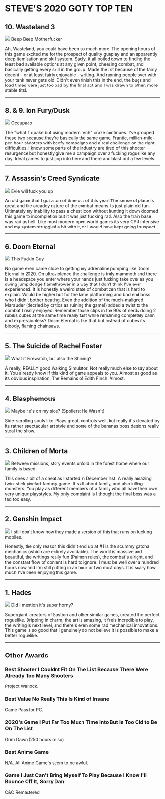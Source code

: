 # STEVE'S 2020 GOTY TOP TEN

## 10. Wasteland 3

<img src="../../images/2020/steve-wasteland3.jpg"/>
Beep Beep Motherfucker

Ah, Wasteland, you could have been so much more. The opening hours of this game excited me for the prospect of quality gunplay and an apparently deep itemisation and skill system. Sadly, it all boiled down to finding the least bad available options at any given point, cheesing combat, and basically getting every skill in the group. Made the list because of the fairly decent - or at least fairly enjoyable - writing. And running people over with your tank never gets old. Didn't even finish this in the end, the bugs and load times were just too bad by the final act and I was drawn to other, more stable titsl.

<hr/>

## 8. & 9. Ion Fury/Dusk

<img src="../../images/2020/steve-ionfury.jpg"/>  
Occupado

The "what if quake but using modern tech" craze continues. I've grouped these two because they're basically the same game. Frantic, million-mile-per-hour shooters with beefy campaigns and a real challenge on the right difficulties. I know some parts of the industry are tired of this shooter resurgence but honestly give me a campaign over a fucking roguelike any day. Ideal games to just pop into here and there and blast out a few levels.

<hr/>

## 7. Assassin's Creed Syndicate

<img src="../../images/2020/steve-syndicate.jpg"/>
Evie will fuck you up

An old game that I got a ton of time out of this year! The sense of place is great and the arcadey nature of the combat means its just plain old fun. Ultimately my inability to pass a chest icon without hunting it down doomed this game to incompletion but it was just fucking rad. Also the train base was rad as hell. Like most modern open world games its very CPU intensive and my system struggled a bit with it, or I would have kept going I suspect.

<hr/>

## 6. Doom Eternal

<img src="../../images/2020/steve-doometernal.jpg"/>
This Fuckin Guy

No game even came close to getting my adrenaline pumping like Doom Eternal in 2020. On ultraviolence the challenge is truly mammoth and there is a headspace you enter where your hands just fucking take over as you swing jump dodge flamethrower in a way that I don't think I've ever experienced. It is honestly a weird state of combat zen that is hard to explain. Would be higher but for the lame platforming and bad end boss who I didn't bother beating. Even the addition of the much-maligned Marauder (decried by critics as ruining the game!) added a twist to the combat I really enjoyed. Remember those clips in the 90s of nerds doing 2 rubiks cubes at the same time really fast while remaining completely calm and expressionless? Doom Eternal is like that but instead of cubes its bloody, flaming chainsaws.

<hr/>

## 5. The Suicide of Rachel Foster

<img src="../../images/2020/steve-suiciderachelfoster.jpg"/>
What if Firewatch, but also the Shining?

A really, REALLY good Walking Simulator. Not really much else to say about it. You already know if this kind of game appeals to you. Almost as good as its obvious inspiration, The Remains of Edith Finch. Almost.

<hr/>

## 4. Blasphemous

<img src="../../images/2020/steve-blasphemous.jpg"/>  
Maybe he's on my side? (Spoilers: He Wasn't)

Side-scrolling souls like. Plays great, controls well, but really it's elevated by its rather spectacular art style and some of the bananas boss designs really steal the show.

<hr/>

## 3. Children of Morta

<img src="../../images/2020/steve-childrenmorta.jpg"/>
Between missions, story events unfold in the forest home where our family is based.

This ones a bit of a cheat as I started in December last. A really amazing twin-stick pixelart fantasy game. It's all about family, and also killing monsters. You play as different members of a family who all have their own very unique playstyles. My only complaint is I thought the final boss was a tad too easy.

<hr/>

## 2. Genshin Impact

<img src="../../images/2020/steve-genshin.jpg"/>
I still don't know how they made a version of this that runs on fucking mobiles.

Honestly, the only reason this didn't end up at #1 is the scummy gatcha mechanics (which are entirely avoidable). The world is massive and beautiful, the writings really fun (Paimon rules), the combat's alright, and the constant flow of content is hard to ignore. I must be well over a hundred hours now and I'm still putting in an hour or two most days. It is scary how much I've been enjoying this game.

<hr/>

## 1. Hades

<img src="../../images/2020/steve-hades.jpg"/>
Did I mention it's super horny?

Supergiant, creators of Bastion and other similar games, created the perfect roguelike. Dripping in charm, the art is amazing, it feels incredible to play, the writing is next level, and there's even some rad mechanical innovations. This game is so good that I genuinely do not believe it is possible to make a better roguelike.

<hr/>

## Other Awards

### Best Shooter I Couldnt Fit On The List Because There Were Already Too Many Shooters
Project Warlock.
### Best Value No Really This Is Kind of Insane
Game Pass for PC.
### 2020's Game I Put Far Too Much Time Into But Is Too Old to Be On The List
Grim Dawn (250 hours or so)
### Best Anime Game
N/A. All Anime Game's seem to be awful.
### Game I Just Can't Bring Myself To Play Because I Know I'll Bounce Off It, Sorry Dan
C&C Remastered
